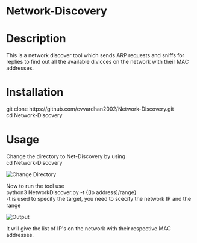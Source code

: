 # Network-Discovery
<h1>Description</h1>

<body>
This is a network discover tool which sends ARP requests and sniffs for replies to find out all the available divicces on the network with their MAC addresses.
</body>



<h1>Installation</h1>
<body>
git clone https://github.com/cvvardhan2002/Network-Discovery.git <br>
cd Network-Discovery <br>
</body>

<h1>Usage</h1>
<body>
Change the directory to Net-Discovery by using<br>
cd Network-Discovery<br>
 
![Change Directory](https://user-images.githubusercontent.com/95639719/202843659-0a9e7692-0ee9-4a6d-9ff2-9e6cec39f0ac.png)
 
  
Now to run the tool use<br>
python3 NetworkDiscover.py -t {[Ip address]/range}<br>
-t is used to specify the target, you need to scecify the network IP and the range<br>
  
![Output](https://user-images.githubusercontent.com/95639719/202843594-7e0e540c-a287-498b-9fb6-946c77eb8023.png)

It will give the list of IP's on the network with their respective MAC addresses.

  

